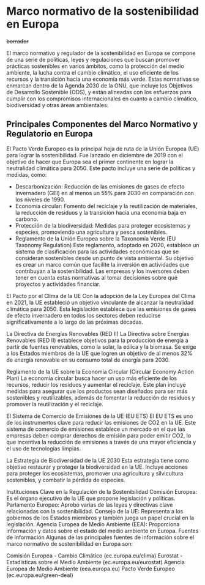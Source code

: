 # Marco normativo de la sostenibilidad en Europa 
~~borrador~~

El marco normativo y regulador de la sostenibilidad en Europa se compone de una serie de políticas, leyes y regulaciones que buscan promover prácticas sostenibles en varios ámbitos, como la protección del medio ambiente, la lucha contra el cambio climático, el uso eficiente de los recursos y la transición hacia una economía más verde. Estas normativas se enmarcan dentro de la Agenda 2030 de la ONU, que incluye los Objetivos de Desarrollo Sostenible (ODS), y están alineadas con los esfuerzos para cumplir con los compromisos internacionales en cuanto a cambio climático, biodiversidad y otras áreas ambientales.

## Principales Componentes del Marco Normativo y Regulatorio en Europa

El Pacto Verde Europeo es la principal hoja de ruta de la Unión Europea (UE) para lograr la sostenibilidad. Fue lanzado en diciembre de 2019 con el objetivo de hacer que Europa sea el primer continente en lograr la neutralidad climática para 2050. Este pacto incluye una serie de políticas y medidas, como:

* Descarbonización: Reducción de las emisiones de gases de efecto invernadero (GEI) en al menos un 55% para 2030 en comparación con los niveles de 1990.
* Economía circular: Fomento del reciclaje y la reutilización de materiales, la reducción de residuos y la transición hacia una economía baja en carbono.
* Protección de la biodiversidad: Medidas para proteger ecosistemas y especies, promoviendo una agricultura y pesca sostenibles.
* Reglamento de la Unión Europea sobre la Taxonomía Verde (EU Taxonomy Regulation)
 Este reglamento, adoptado en 2020, establece un sistema de clasificación para las actividades económicas que se consideran sostenibles desde un punto de vista ambiental. Su objetivo es crear un marco común que facilite la inversión en actividades que contribuyan a la sostenibilidad. 
Las empresas y los inversores deben tener en cuenta estas normativas al tomar decisiones sobre qué proyectos y actividades financiar.

El Pacto por el Clima de la UE
Con la adopción de la Ley Europea del Clima en 2021, la UE estableció un objetivo vinculante de alcanzar la neutralidad climática para 2050. Esta legislación establece que las emisiones de gases de efecto invernadero en todos los sectores deben reducirse significativamente a lo largo de las próximas décadas.

La Directiva de Energías Renovables (RED II)
La Directiva sobre Energías Renovables (RED II) establece objetivos para la producción de energía a partir de fuentes renovables, como la solar, la eólica y la biomasa. Se exige a los Estados miembros de la UE que logren un objetivo de al menos 32% de energía renovable en su consumo total de energía para 2030.

Reglamento de la UE sobre la Economía Circular (Circular Economy Action Plan)
La economía circular busca hacer un uso más eficiente de los recursos, reducir los residuos y aumentar el reciclaje. Este plan incluye medidas para asegurar que los productos sean diseñados para ser más sostenibles y reutilizables, además de fomentar la reducción de residuos y promover la reutilización y el reciclaje.

El Sistema de Comercio de Emisiones de la UE (EU ETS)
El EU ETS es uno de los instrumentos clave para reducir las emisiones de CO2 en la UE. Este sistema de comercio de emisiones establece un mercado en el que las empresas deben comprar derechos de emisión para poder emitir CO2, lo que incentiva la reducción de emisiones a través de una mayor eficiencia y el uso de tecnologías limpias.

La Estrategia de Biodiversidad de la UE 2030
Esta estrategia tiene como objetivo restaurar y proteger la biodiversidad en la UE. Incluye acciones para proteger los ecosistemas, promover una agricultura y silvicultura sostenibles, y combatir la pérdida de especies.

Instituciones Clave en la Regulación de la Sostenibilidad
Comisión Europea: Es el órgano ejecutivo de la UE que propone legislación y políticas.
Parlamento Europeo: Aprobó varias de las leyes y directivas clave relacionadas con la sostenibilidad.
Consejo de la UE: Representa a los gobiernos de los Estados miembros y también juega un papel crucial en la legislación.
Agencia Europea de Medio Ambiente (EEA): Proporciona información y datos sobre el estado del medio ambiente en Europa.
Fuentes de Información
Algunas de las principales fuentes de información sobre el marco normativo de sostenibilidad en Europa son:

Comisión Europea - Cambio Climático (ec.europa.eu/clima)
Eurostat - Estadísticas sobre el Medio Ambiente (ec.europa.eu/eurostat)
Agencia Europea de Medio Ambiente (eea.europa.eu)
Pacto Verde Europeo (ec.europa.eu/green-deal)
